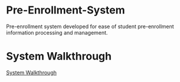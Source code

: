 # Pre-Enrollment-System
Pre-enrollment system developed for ease of student pre-enrollment information processing and management.

# System Walkthrough
[System Walkthrough](https://drive.google.com/file/d/117dFnvjatoKq25XO6GXB-Mk-mfdrRPCa/view?usp=drive_link)
